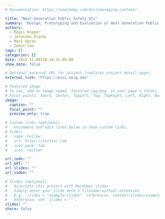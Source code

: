 ```yaml
---
# Documentation: https://wowchemy.com/docs/managing-content/

title: "Next-Generation Public Safety UIs"
summary: "Design, Prototyping and Evaluation of Next Generation Public Safety User Interfaces"
authors: 
  - Regis Kopper
  - Jeronimo Grandi
  - Mark Ogren
  - Zekun Cao
tags: []
categories: []
date: 2022-11-09T10:10:31-05:00
show_date: false

# Optional external URL for project (replaces project detail page).
external_link: "https://psui.uncg.edu"

# Featured image
# To use, add an image named `featured.jpg/png` to your page's folder.
# Focal points: Smart, Center, TopLeft, Top, TopRight, Left, Right, BottomLeft, Bottom, BottomRight.
image:
  caption: ""
  focal_point: ""
  preview_only: true

# Custom links (optional).
#   Uncomment and edit lines below to show custom links.
# links:
# - name: Follow
#   url: https://twitter.com
#   icon_pack: fab
#   icon: twitter

url_code: ""
url_pdf: ""
url_slides: ""
url_video: ""

# Slides (optional).
#   Associate this project with Markdown slides.
#   Simply enter your slide deck's filename without extension.
#   E.g. `slides = "example-slides"` references `content/slides/example-slides.md`.
#   Otherwise, set `slides = ""`.
slides: ""
share: false
---
```

